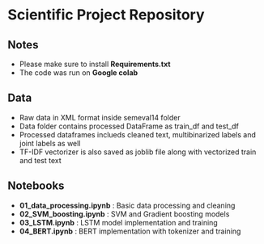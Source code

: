 # Scientific Project Repository
## Notes
- Please make sure to install **Requirements.txt**
- The code was run on **Google colab**

## Data
- Raw data in XML format inside semeval14 folder
- Data folder contains processed DataFrame as train_df and test_df
- Processed dataframes inclueds cleaned text, multibinarized labels and joint labels as well
- TF-IDF vectorizer is also saved as joblib file along with vectorized train and test text

## Notebooks
- **01_data_processing.ipynb** : Basic data processing and cleaning
- **02_SVM_boosting.ipynb** : SVM and Gradient boosting models
- **03_LSTM.ipynb** : LSTM model implementation and training
- **04_BERT.ipynb** : BERT implementation with tokenizer and training
